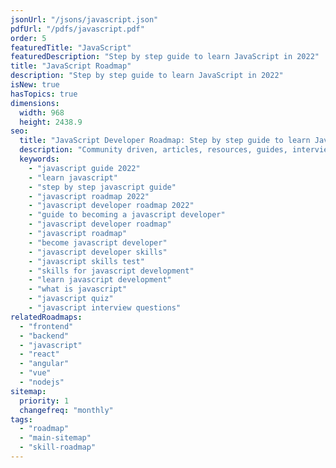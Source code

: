 ```yaml
---
jsonUrl: "/jsons/javascript.json"
pdfUrl: "/pdfs/javascript.pdf"
order: 5
featuredTitle: "JavaScript"
featuredDescription: "Step by step guide to learn JavaScript in 2022"
title: "JavaScript Roadmap"
description: "Step by step guide to learn JavaScript in 2022"
isNew: true
hasTopics: true
dimensions:
  width: 968
  height: 2438.9
seo:
  title: "JavaScript Developer Roadmap: Step by step guide to learn JavaScript"
  description: "Community driven, articles, resources, guides, interview questions, quizzes for javascript development. Learn to become a modern JavaScript developer by following the steps, skills, resources and guides listed in this roadmap."
  keywords:
    - "javascript guide 2022"
    - "learn javascript"
    - "step by step javascript guide"
    - "javascript roadmap 2022"
    - "javascript developer roadmap 2022"
    - "guide to becoming a javascript developer"
    - "javascript developer roadmap"
    - "javascript roadmap"
    - "become javascript developer"
    - "javascript developer skills"
    - "javascript skills test"
    - "skills for javascript development"
    - "learn javascript development"
    - "what is javascript"
    - "javascript quiz"
    - "javascript interview questions"
relatedRoadmaps:
  - "frontend"
  - "backend"
  - "javascript"
  - "react"
  - "angular"
  - "vue"
  - "nodejs"
sitemap:
  priority: 1
  changefreq: "monthly"
tags:
  - "roadmap"
  - "main-sitemap"
  - "skill-roadmap"
---
```



